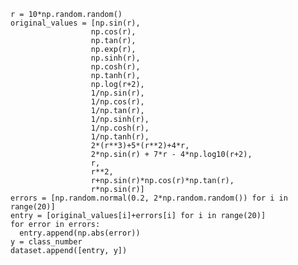     r = 10*np.random.random()
    original_values = [np.sin(r),
                      np.cos(r),
                      np.tan(r),
                      np.exp(r),
                      np.sinh(r),
                      np.cosh(r),
                      np.tanh(r),
                      np.log(r+2),
                      1/np.sin(r),
                      1/np.cos(r),
                      1/np.tan(r),
                      1/np.sinh(r),
                      1/np.cosh(r),
                      1/np.tanh(r),
                      2*(r**3)+5*(r**2)+4*r,
                      2*np.sin(r) + 7*r - 4*np.log10(r+2),
                      r,
                      r**2,
                      r+np.sin(r)*np.cos(r)*np.tan(r),
                      r*np.sin(r)]
    errors = [np.random.normal(0.2, 2*np.random.random()) for i in range(20)]
    entry = [original_values[i]+errors[i] for i in range(20)]
    for error in errors:
      entry.append(np.abs(error))
    y = class_number
    dataset.append([entry, y])
